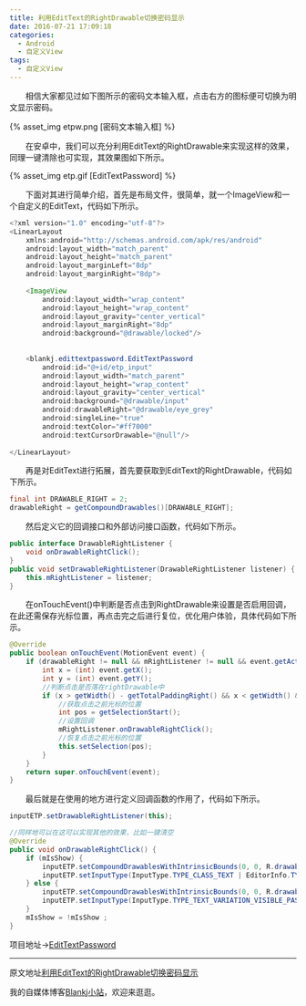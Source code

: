 ```yaml
---
title: 利用EditText的RightDrawable切换密码显示
date: 2016-07-21 17:09:18
categories:
  - Android
  - 自定义View
tags:
  - 自定义View
---
```


　　相信大家都见过如下图所示的密码文本输入框，点击右方的图标便可切换为明文显示密码。  

{% asset_img etpw.png [密码文本输入框] %}

　　在安卓中，我们可以充分利用EditText的RightDrawable来实现这样的效果，同理一键清除也可实现，其效果图如下所示。  

{% asset_img etp.gif [EditTextPassword] %}

　　下面对其进行简单介绍，首先是布局文件，很简单，就一个ImageView和一个自定义的EditText，代码如下所示。  
<!--more-->
``` java
<?xml version="1.0" encoding="utf-8"?>
<LinearLayout
    xmlns:android="http://schemas.android.com/apk/res/android"
    android:layout_width="match_parent"
    android:layout_height="match_parent"
    android:layout_marginLeft="8dp"
    android:layout_marginRight="8dp">
 
    <ImageView
        android:layout_width="wrap_content"
        android:layout_height="wrap_content"
        android:layout_gravity="center_vertical"
        android:layout_marginRight="8dp"
        android:background="@drawable/locked"/>
 
 
    <blankj.edittextpassword.EditTextPassword
        android:id="@+id/etp_input"
        android:layout_width="match_parent"
        android:layout_height="wrap_content"
        android:layout_gravity="center_vertical"
        android:background="@drawable/input"
        android:drawableRight="@drawable/eye_grey"
        android:singleLine="true"
        android:textColor="#ff7000"
        android:textCursorDrawable="@null"/>
 
</LinearLayout>
```

　　再是对EditText进行拓展，首先要获取到EditText的RightDrawable，代码如下所示。  

``` java
final int DRAWABLE_RIGHT = 2;
drawableRight = getCompoundDrawables()[DRAWABLE_RIGHT];
```

　　然后定义它的回调接口和外部访问接口函数，代码如下所示。  

``` java
public interface DrawableRightListener {
    void onDrawableRightClick();
}
public void setDrawableRightListener(DrawableRightListener listener) {
    this.mRightListener = listener;
}
```

　　在onTouchEvent()中判断是否点击到RightDrawable来设置是否启用回调，在此还需保存光标位置，再点击完之后进行复位，优化用户体验，具体代码如下所示。  

``` java
@Override
public boolean onTouchEvent(MotionEvent event) {
    if (drawableRight != null && mRightListener != null && event.getAction() == MotionEvent.ACTION_UP) {
        int x = (int) event.getX();
        int y = (int) event.getY();
        //判断点击是否落在rightDrawable中
        if (x > getWidth() - getTotalPaddingRight() && x < getWidth() && y > 0 && y < getHeight()) {
            //获取点击之前光标的位置
            int pos = getSelectionStart();
            //设置回调
            mRightListener.onDrawableRightClick();
            //恢复点击之前光标的位置
            this.setSelection(pos);
        }
    }
    return super.onTouchEvent(event);
}
```

　　最后就是在使用的地方进行定义回调函数的作用了，代码如下所示。  

``` java
inputETP.setDrawableRightListener(this);

//同样地可以在这可以实现其他的效果，比如一键清空
@Override
public void onDrawableRightClick() {
    if (mIsShow) {
        inputETP.setCompoundDrawablesWithIntrinsicBounds(0, 0, R.drawable.eye_grey, 0) ;
        inputETP.setInputType(InputType.TYPE_CLASS_TEXT | EditorInfo.TYPE_TEXT_VARIATION_PASSWORD);
    } else {
        inputETP.setCompoundDrawablesWithIntrinsicBounds(0, 0, R.drawable.eye_orange, 0) ;
        inputETP.setInputType(InputType.TYPE_TEXT_VARIATION_VISIBLE_PASSWORD);
    }
    mIsShow = !mIsShow ;
}
```

项目地址→[EditTextPassword](https://github.com/Blankj/EditTextPassword)

***

原文地址[利用EditText的RightDrawable切换密码显示][passage_url]  

我的自媒体博客[Blankj小站](http://blankj.com/)，欢迎来逛逛。  

[passage_url]: http://blankj.com/2016/07/21/利用EditText的RightDrawable切换密码显示/